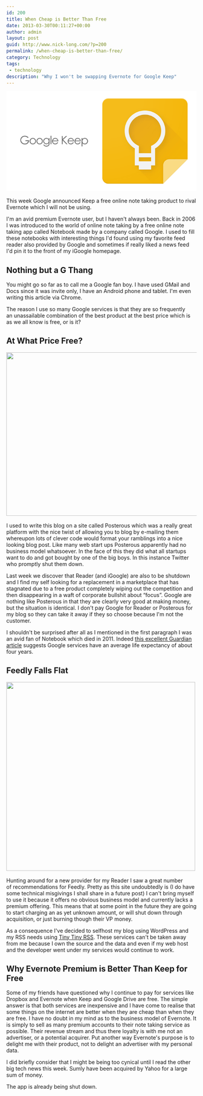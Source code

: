 ```yaml
---
id: 200
title: When Cheap is Better Than Free
date: 2013-03-30T00:11:27+00:00
author: admin
layout: post
guid: http://www.nick-long.com/?p=200
permalink: /when-cheap-is-better-than-free/
category: Technology
tags:
 - technology
description: "Why I won't be swapping Evernote for Google Keep"
---
```

 
![](./google-keep-670x352.png)

This week Google announced Keep a free online note taking product to rival Evernote which I will not be using.

I'm an avid premium Evernote user, but I haven't always been. Back in 2006 I was introduced to the world of online note taking by a free online note taking app called Notebook made by a company called Google. I used to fill these notebooks with interesting things I'd found using my favorite feed reader also provided by Google and sometimes if really liked a news feed I'd pin it to the front of my iGoogle homepage.

## Nothing but a G Thang

You might go so far as to call me a Google fan boy. I have used GMail and Docs since it was invite only, I have an Android phone and tablet. I'm even writing this article via Chrome.

The reason I use so many Google services is that they are so frequently an unassailable combination of the best product at the best price which is as we all know is free, or is it?

## At What Price Free?

<img class="alignnone" alt="" src="http://agbeat.com/wp-content/uploads/2013/02/posterous1.jpg" width="780" height="433" />

I used to write this blog on a site called Posterous which was a really great platform with the nice twist of allowing you to blog by e-mailing them whereupon lots of clever code would format your ramblings into a nice looking blog post. Like many web start ups Posterous apparently had no business model whatsoever. In the face of this they did what all startups want to do and got bought by one of the big boys. In this instance Twitter who promptly shut them down.

Last week we discover that Reader (and iGoogle) are also to be shutdown and I find my self looking for a replacement in a marketplace that has stagnated due to a free product completely wiping out the competition and then disappearing in a waft of corporate bullshit about &#8220;focus&#8221;. Google are nothing like Posterous in that they are clearly very good at making money, but the situation is identical. I don't pay Google for Reader or Posterous for my blog so they can take it away if they so choose because I'm not the customer.

I shouldn't be surprised after all as I mentioned in the first paragraph I was an avid fan of Notebook which died in 2011. Indeed [this excellent Guardian article](http://www.guardian.co.uk/technology/2013/mar/22/google-keep-services-closed) suggests Google services have an average life expectancy of about four years.

## Feedly Falls Flat

<img class="alignnone" alt="" src="https://twimg0-a.akamaihd.net/profile_images/2620701928/2lvajmuqei8a0xmf9n1u.png" width="500" height="500" />

Hunting around for a new provider for my Reader I saw a great number of recommendations for Feedly. Pretty as this site undoubtedly is (I do have some technical misgivings I shall share in a future post) I can't bring myself to use it because it offers no obvious business model and currently lacks a premium offering. This means that at some point in the future they are going to start charging an as yet unknown amount, or will shut down through acquisition, or just burning though their VP money.

As a consequence I've decided to selfhost my blog using WordPress and my RSS needs using [Tiny Tiny RSS](http://tt-rss.org/redmine/projects/tt-rss/wiki). These services can't be taken away from me because I own the source and the data and even if my web host and the developer went under my services would continue to work.

## Why Evernote Premium is Better Than Keep for Free

Some of my friends have questioned why I continue to pay for services like Dropbox and Evernote when Keep and Google Drive are free. The simple answer is that both services are inexpensive and I have come to realise that some things on the internet are better when they are cheap than when they are free. I have no doubt in my mind as to the business model of Evernote. It is simply to sell as many premium accounts to their note taking service as possible. Their revenue stream and thus there loyalty is with me not an advertiser, or a potential acquirer. Put another way Evernote's purpose is to delight me with their product, not to delight an advertiser with my personal data.

I did briefly consider that I might be being too cynical until I read the other big tech news this week. Sumly have been acquired by Yahoo for a large sum of money.

The app is already being shut down.

&nbsp;